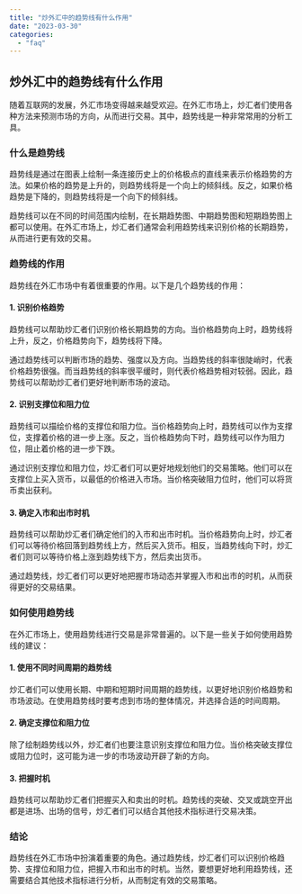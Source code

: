 ```yaml
---
title: "炒外汇中的趋势线有什么作用"
date: "2023-03-30"
categories: 
  - "faq"
---
```


## 炒外汇中的趋势线有什么作用

随着互联网的发展，外汇市场变得越来越受欢迎。在外汇市场上，炒汇者们使用各种方法来预测市场的方向，从而进行交易。其中，趋势线是一种非常常用的分析工具。

### 什么是趋势线

趋势线是通过在图表上绘制一条连接历史上的价格极点的直线来表示价格趋势的方法。如果价格的趋势是上升的，则趋势线将是一个向上的倾斜线。反之，如果价格趋势是下降的，则趋势线将是一个向下的倾斜线。

趋势线可以在不同的时间范围内绘制，在长期趋势图、中期趋势图和短期趋势图上都可以使用。在外汇市场上，炒汇者们通常会利用趋势线来识别价格的长期趋势，从而进行更有效的交易。

### 趋势线的作用

趋势线在外汇市场中有着很重要的作用。以下是几个趋势线的作用：

#### 1\. 识别价格趋势

趋势线可以帮助炒汇者们识别价格长期趋势的方向。当价格趋势向上时，趋势线将上升，反之，价格趋势向下，趋势线将下降。

通过趋势线可以判断市场的趋势、强度以及方向。当趋势线的斜率很陡峭时，代表价格趋势很强。而当趋势线的斜率很平缓时，则代表价格趋势相对较弱。因此，趋势线可以帮助炒汇者们更好地判断市场的波动。

#### 2\. 识别支撑位和阻力位

趋势线可以描绘价格的支撑位和阻力位。当价格趋势向上时，趋势线可以作为支撑位，支撑着价格的进一步上涨。反之，当价格趋势向下时，趋势线可以作为阻力位，阻止着价格的进一步下跌。

通过识别支撑位和阻力位，炒汇者们可以更好地规划他们的交易策略。他们可以在支撑位上买入货币，以最低的价格进入市场。当价格突破阻力位时，他们可以将货币卖出获利。

#### 3\. 确定入市和出市时机

趋势线可以帮助炒汇者们确定他们的入市和出市时机。当价格趋势向上时，炒汇者们可以等待价格回落到趋势线上方，然后买入货币。相反，当趋势线向下时，炒汇者们则可以等待价格上涨到趋势线下方，然后卖出货币。

通过趋势线，炒汇者们可以更好地把握市场动态并掌握入市和出市的时机，从而获得更好的交易结果。

### 如何使用趋势线

在外汇市场上，使用趋势线进行交易是非常普遍的。以下是一些关于如何使用趋势线的建议：

#### 1\. 使用不同时间周期的趋势线

炒汇者们可以使用长期、中期和短期时间周期的趋势线，以更好地识别价格趋势和市场波动。在使用趋势线时要考虑到市场的整体情况，并选择合适的时间周期。

#### 2\. 确定支撑位和阻力位

除了绘制趋势线以外，炒汇者们也要注意识别支撑位和阻力位。当价格突破支撑位或阻力位时，这可能为进一步的市场波动开辟了新的方向。

#### 3\. 把握时机

趋势线可以帮助炒汇者们把握买入和卖出的时机。趋势线的突破、交叉或跳空开出都是进场、出场的信号，炒汇者们可以结合其他技术指标进行交易决策。

### 结论

趋势线在外汇市场中扮演着重要的角色。通过趋势线，炒汇者们可以识别价格趋势、支撑位和阻力位，把握入市和出市的时机。当然，要想更好地利用趋势线，还需要结合其他技术指标进行分析，从而制定有效的交易策略。
